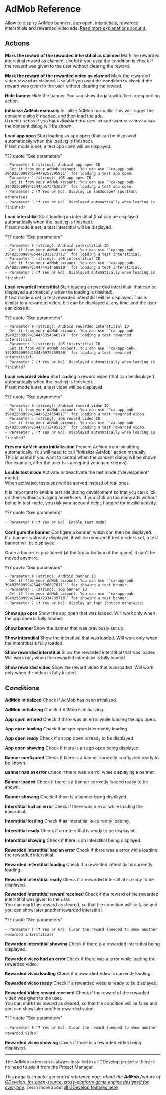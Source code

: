 # AdMob Reference

Allow to display AdMob banners, app open, interstitials, rewarded interstitials and rewarded video ads. [Read more explanations about it.](/gdevelop5/all-features/admob)

## Actions

**Mark the reward of the rewarded interstitial as claimed**
Mark the rewarded interstitial reward as claimed. Useful if you used the condition to check if the reward was given to the user without clearing the reward.

**Mark the reward of the rewarded video as claimed**
Mark the rewarded video reward as claimed. Useful if you used the condition to check if the reward was given to the user without clearing the reward.

**Hide banner**
Hide the banner. You can show it again with the corresponding action.

**Initialize AdMob manually**
Initialize AdMob manually. This will trigger the consent dialog if needed, and then load the ads.  
Use this action if you have disabled the auto init and want to control when the consent dialog will be shown.

**Load app open**
Start loading an app open (that can be displayed automatically when the loading is finished).  
If test mode is set, a test app open will be displayed.

??? quote "See parameters"

    - Parameter 0 (string): Android app open ID
      Get it from your AdMob account. You can use `"ca-app-pub-3940256099942544/9257395921"` for loading a test app open.
    - Parameter 1 (string): iOS app open ID
      Get it from your AdMob account. You can use `"ca-app-pub-3940256099942544/5575463023"` for loading a test app open.
    - Parameter 2 (❓ Yes or No): Display in landscape? (portrait otherwise)
    - Parameter 3 (❓ Yes or No): Displayed automatically when loading is finished?

**Load interstitial**
Start loading an interstitial (that can be displayed automatically when the loading is finished).  
If test mode is set, a test interstitial will be displayed.

??? quote "See parameters"

    - Parameter 0 (string): Android interstitial ID
      Get it from your AdMob account. You can use `"ca-app-pub-3940256099942544/1033173712"` for loading a test interstitial.
    - Parameter 1 (string): iOS interstitial ID
      Get it from your AdMob account. You can use `"ca-app-pub-3940256099942544/4411468910"` for loading a test interstitial.
    - Parameter 2 (❓ Yes or No): Displayed automatically when loading is finished?

**Load rewarded interstitial**
Start loading a rewarded interstitial (that can be displayed automatically when the loading is finished).  
If test mode is set, a test rewarded interstitial will be displayed.
This is similar to a rewarded video, but can be displayed at any time, and the user can close it.

??? quote "See parameters"

    - Parameter 0 (string): Android rewarded interstitial ID
      Get it from your AdMob account. You can use `"ca-app-pub-3940256099942544/5354046379"` for loading a test rewarded interstitial.
    - Parameter 1 (string): iOS interstitial ID
      Get it from your AdMob account. You can use `"ca-app-pub-3940256099942544/6978759866"` for loading a test rewarded interstitial.
    - Parameter 2 (❓ Yes or No): Displayed automatically when loading is finished?

**Load rewarded video**
Start loading a reward video (that can be displayed automatically when the loading is finished).  
If test mode is set, a test video will be displayed.

??? quote "See parameters"

    - Parameter 0 (string): Android reward video ID
      Get it from your AdMob account. You can use `"ca-app-pub-3940256099942544/5224354917"` for loading a test rewarded video.
    - Parameter 1 (string): iOS reward video ID
      Get it from your AdMob account. You can use `"ca-app-pub-3940256099942544/1712485313"` for loading a test rewarded video.
    - Parameter 2 (❓ Yes or No): Displayed automatically when loading is finished?

**Prevent AdMob auto initialization**
Prevent AdMob from initializing automatically. You will need to call "Initialize AdMob" action manually.  
This is useful if you want to control when the consent dialog will be shown (for example, after the user has accepted your game terms).

**Enable test mode**
Activate or deactivate the test mode ("development" mode).  
When activated, tests ads will be served instead of real ones.

It is important to enable test ads during development so that you can click on them without charging advertisers. If you click on too many ads without being in test mode, you risk your account being flagged for invalid activity.

??? quote "See parameters"

    - Parameter 0 (❓ Yes or No): Enable test mode?

**Configure the banner**
Configure a banner, which can then be displayed.  
If a banner is already displayed, it will be removed
If test mode is set, a test banner will be displayed.

Once a banner is positioned (at the top or bottom of the game), it can't be moved anymore.

??? quote "See parameters"

    - Parameter 0 (string): Android banner ID
      Get it from your AdMob account. You can use `"ca-app-pub-3940256099942544/6300978111"` for showing a test banner.
    - Parameter 1 (string): iOS banner ID
      Get it from your AdMob account. You can use `"ca-app-pub-3940256099942544/2934735716"` for showing a test banner.
    - Parameter 2 (❓ Yes or No): Display at top? (bottom otherwise)

**Show app open**
Show the app open that was loaded. Will work only when the app open is fully loaded.

**Show banner**
Show the banner that was previously set up.

**Show interstitial**
Show the interstitial that was loaded. Will work only when the interstitial is fully loaded.

**Show rewarded interstitial**
Show the rewarded interstitial that was loaded. Will work only when the rewarded interstitial is fully loaded.

**Show rewarded video**
Show the reward video that was loaded. Will work only when the video is fully loaded.

## Conditions

**AdMob initialized**
Check if AdMob has been initialized.

**AdMob initializing**
Check if AdMob is initializing.

**App open errored**
Check if there was an error while loading the app open.

**App open loading**
Check if an app open is currently loading.

**App open ready**
Check if an app open is ready to be displayed.

**App open showing**
Check if there is an app open being displayed.

**Banner configured**
Check if there is a banner correctly configured ready to be shown.

**Banner had an error**
Check if there was a error while displaying a banner.

**Banner loaded**
Check if there is a banner correctly loaded ready to be shown.

**Banner showing**
Check if there is a banner being displayed.

**Interstitial had an error**
Check if there was a error while loading the interstitial.

**Interstitial loading**
Check if an interstitial is currently loading.

**Interstitial ready**
Check if an interstitial is ready to be displayed.

**Interstitial showing**
Check if there is an interstitial being displayed.

**Rewarded interstitial had an error**
Check if there was a error while loading the rewarded interstitial.

**Rewarded interstitial loading**
Check if a rewarded interstitial is currently loading.

**Rewarded interstitial ready**
Check if a rewarded interstitial is ready to be displayed.

**Rewarded Interstitial reward received**
Check if the reward of the rewarded interstitial was given to the user.  
You can mark this reward as cleared, so that the condition will be false and you can show later another rewarded interstitial.

??? quote "See parameters"

    - Parameter 0 (❓ Yes or No): Clear the reward (needed to show another rewarded interstitial)

**Rewarded interstitial showing**
Check if there is a rewarded interstitial being displayed.

**Rewarded video had an error**
Check if there was a error while loading the rewarded video.

**Rewarded video loading**
Check if a rewarded video is currently loading.

**Rewarded video ready**
Check if a rewarded video is ready to be displayed.

**Rewarded Video reward received**
Check if the reward of the rewarded video was given to the user.  
You can mark this reward as cleared, so that the condition will be false and you can show later another rewarded video.

??? quote "See parameters"

    - Parameter 0 (❓ Yes or No): Clear the reward (needed to show another rewarded video)

**Rewarded video showing**
Check if there is a rewarded video being displayed.





---

The AdMob extension is always installed in all GDevelop projects: there is no need to add it from the Project Manager.

*This page is an auto-generated reference page about the **AdMob** feature of [GDevelop, the open-source, cross-platform game engine designed for everyone](https://gdevelop.io/).* Learn more about [all GDevelop features here](/gdevelop5/all-features).